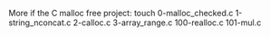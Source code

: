 More if the C malloc free project:
touch
0-malloc_checked.c
1-string_nconcat.c
2-calloc.c
3-array_range.c
100-realloc.c
101-mul.c

